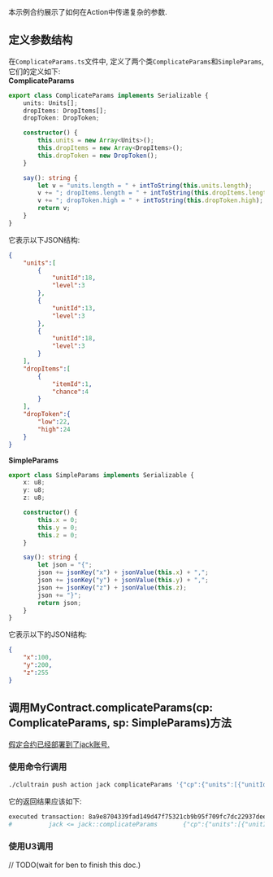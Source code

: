 本示例合约展示了如何在Action中传递复杂的参数.  

## 定义参数结构
在`ComplicateParams.ts`文件中, 定义了两个类`ComplicateParams`和`SimpleParams`, 它们的定义如下:  
**ComplicateParams**  
```typescript
export class ComplicateParams implements Serializable {
    units: Units[];
    dropItems: DropItems[];
    dropToken: DropToken;

    constructor() {
        this.units = new Array<Units>();
        this.dropItems = new Array<DropItems>();
        this.dropToken = new DropToken();
    }

    say(): string {
        let v = "units.length = " + intToString(this.units.length);
        v += "; dropItems.length = " + intToString(this.dropItems.length);
        v += "; dropToken.high = " + intToString(this.dropToken.high);
        return v;
    }
}
```
它表示以下JSON结构:  
```json
{
    "units":[
        {
            "unitId":18,
            "level":3
        },
        {
            "unitId":13,
            "level":3
        },
        {
            "unitId":18,
            "level":3
        }
    ],
    "dropItems":[
        {
            "itemId":1,
            "chance":4
        }
    ],
    "dropToken":{
        "low":22,
        "high":24
    }
}
```

**SimpleParams**  
```typescript
export class SimpleParams implements Serializable {
    x: u8;
    y: u8;
    z: u8;

    constructor() {
        this.x = 0;
        this.y = 0;
        this.z = 0;
    }

    say(): string {
        let json = "{";
        json += jsonKey("x") + jsonValue(this.x) + ",";
        json += jsonKey("y") + jsonValue(this.y) + ",";
        json += jsonKey("z") + jsonValue(this.z);
        json += "}";
        return json;
    }
}
```
它表示以下的JSON结构:  
```json
{
    "x":100,
    "y":200,
    "z":255
}
```


## 调用MyContract.complicateParams(cp: ComplicateParams, sp: SimpleParams)方法

<u>假定合约已经部署到了jack账号.</u>
### 使用命令行调用
```bash
./clultrain push action jack complicateParams '{"cp":{"units":[{"unitId":18,"level":3},{"unitId":13,"level":3},{"unitId":18,"level":3}],"dropItems":[{"itemId":1,"chance":4}],"dropToken":{"low":22,"high":24}},"sp":{"x":100,"y":200,"z":255}}' -p jack
```

它的返回结果应该如下:
```bash
executed transaction: 8a9e8704339fad149d47f75321cb9b95f709fc7dc22937dee58e74e20ad021bb  120 bytes  946 us
#          jack <= jack::complicateParams       {"cp":{"units":[{"unitId":18,"level":3},{"unitId":13,"level":3},{"unitId":18,"level":3}],"dropItems":[{"itemId":1,"chance":4}],"dropToken":{"low":22,"high":24}},"sp":{"x":100,"y":200,"z":255}}  => units.length = 3; dropItems.length = 1; dropToken.high = 24  {"x":100,"y":200,"z":255}
```

### 使用U3调用
// TODO(wait for ben to finish this doc.)
